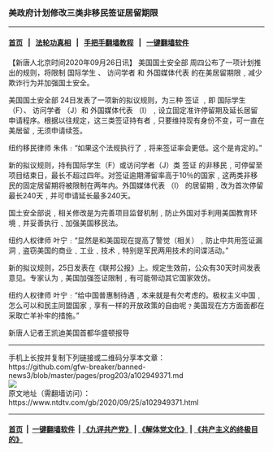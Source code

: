### 美政府计划修改三类非移民签证居留期限
------------------------

#### [首页](https://github.com/gfw-breaker/banned-news3/blob/master/README.md) &nbsp;&nbsp;|&nbsp;&nbsp; [法轮功真相](https://github.com/begood0513/basic/blob/master/README.md)  &nbsp;&nbsp;|&nbsp;&nbsp; [手把手翻墙教程](https://github.com/gfw-breaker/guides/wiki)  &nbsp;&nbsp;|&nbsp;&nbsp; [一键翻墙软件](https://github.com/gfw-breaker/nogfw/blob/master/README.md)  



<div><div class="post_content" itemprop="articleBody">
 <p>
  【新唐人北京时间2020年09月26日讯】
  <ok href="https://www.ntdtv.com/gb/美国国土安全部.htm">
   美国国土安全部
  </ok>
  周四公布了一项计划推出的规则，将限制
  <ok href="https://www.ntdtv.com/gb/国际学生.htm">
   国际学生
  </ok>
  、
  <ok href="https://www.ntdtv.com/gb/访问学者.htm">
   访问学者
  </ok>
  和
  <ok href="https://www.ntdtv.com/gb/外国媒体代表.htm">
   外国媒体代表
  </ok>
  的在美居留期限﹐减少欺诈行为并加强国土安全。
 </p>
 <p>
  <ok href="https://www.ntdtv.com/gb/美国国土安全部.htm">
   美国国土安全部
  </ok>
  24日发表了一项新的拟议规则，为三种
  <ok href="https://www.ntdtv.com/gb/签证.htm">
   签证
  </ok>
  ﹐即
  <ok href="https://www.ntdtv.com/gb/国际学生.htm">
   国际学生
  </ok>
  （F）、
  <ok href="https://www.ntdtv.com/gb/访问学者.htm">
   访问学者
  </ok>
  （J）和
  <ok href="https://www.ntdtv.com/gb/外国媒体代表.htm">
   外国媒体代表
  </ok>
  （I）﹐设立固定准许停留期及延长居留申请程序。根据以往规定，这三类签证持有者﹐只要维持现有身份不变，可一直在美居留﹐无须申请续签。
 </p>
 <p>
  纽约移民律师 朱伟﹕“如果这个法规执行了﹐将来签证率会更低。这个是肯定的。”
 </p>
 <p>
  新的拟议规则，持有国际学生（F）或访问学者（J）类
  <ok href="https://www.ntdtv.com/gb/签证.htm">
   签证
  </ok>
  的非移民﹐可停留至项目结束日，最长不超过四年。对签证逾期滞留率高于10％的国家﹐这两类非移民的固定居留期将被限制在两年内。外国媒体代表 （I） 的居留期﹐改为首次停留最长240天﹐并可申请延长最多240天。
 </p>
 <p>
  国土安全部说﹐相关修改是为完善项目监督机制﹐防止外国对手利用美国教育环境﹐并妥善执行﹑加强美国移民法。
 </p>
 <p>
  纽约人权律师 叶宁﹕“显然是和美国现在提高了警觉（相关）﹐防止中共用签证漏洞﹐盗窃美国的商业﹑工业﹑技术﹐特别是军民两用技术的间谍活动。”
 </p>
 <p>
  新的拟议规则，25日发表在《联邦公报》上。规定生效前，公众有30天时间发表意见。专家认为﹐美国加强签证限制﹐有可能带动其它国家效仿。
 </p>
 <p>
  纽约人权律师 叶宁﹕“给中国普惠制待遇﹐本来就是有欠考虑的。极权主义中国﹐怎么可以和民主同盟国家﹐享有一样的开放政策的自由呢﹖美国现在方方面面都在采取亡羊补牢的措施。”
 </p>
 <p>
  新唐人记者王凯迪美国首都华盛顿报导
 </p>
 <div class="single_ad">
 </div>
</div>
</div>
<hr/>
手机上长按并复制下列链接或二维码分享本文章：<br/>
https://github.com/gfw-breaker/banned-news3/blob/master/pages/prog203/a102949371.md <br/>
<a href='https://github.com/gfw-breaker/banned-news3/blob/master/pages/prog203/a102949371.md'><img src='https://github.com/gfw-breaker/banned-news3/blob/master/pages/prog203/a102949371.md.png'/></a> <br/>
原文地址（需翻墙访问）：https://www.ntdtv.com/gb/2020/09/25/a102949371.html


------------------------
#### [首页](https://github.com/gfw-breaker/banned-news3/blob/master/README.md) &nbsp;|&nbsp; [一键翻墙软件](https://github.com/gfw-breaker/nogfw/blob/master/README.md) &nbsp;| [《九评共产党》](https://github.com/gfw-breaker/9ping.md/blob/master/README.md#九评之一评共产党是什么) | [《解体党文化》](https://github.com/gfw-breaker/jtdwh.md/blob/master/README.md) | [《共产主义的终极目的》](https://github.com/gfw-breaker/gczydzjmd.md/blob/master/README.md)


<img src='http://gfw-breaker.win/banned-news3/pages/prog203/a102949371.md' width='0px' height='0px'/>